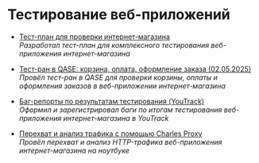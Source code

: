 # Тестирование веб-приложений
- [Тест-план для проверки интернет-магазина](https://docs.google.com/spreadsheets/d/18JuOWq66MUsFJoHEsPFxQKaGmoFw0lOW9td9HoyGqus/edit?gid=0#gid=0)  
  _Разработал тест-план для комплексного тестирования веб-приложения интернет-магазина_

- [Тест-ран в QASE: корзина, оплата, оформление заказа (02.05.2025)](https://drive.google.com/file/d/1ufk7ZnD81JFt4yiat2PqNFMiBMjAUe_H/view)  
  _Провёл тест-ран в QASE для проверки корзины, оплаты и оформления заказов в веб-приложении интернет-магазина_

- [Баг-репорты по результатам тестирования (YouTrack)](https://docs.google.com/spreadsheets/d/1PY_KDsUVcMtn7QEfB3D9Lm3kaIVVM_GD/edit?gid=1297799369#gid=1297799369)  
  _Оформил и зарегистрировал баги по итогам тестирования веб-приложения интернет-магазина в YouTrack_

- [Перехват и анализ трафика с помощью Charles Proxy](https://drive.google.com/file/d/1YnOFRhQwh-zm7yA1G8cQSHzCj6CpHtxV/view)  
  _Провёл перехват и анализ HTTP-трафика веб-приложения интернет-магазина на ноутбуке_
